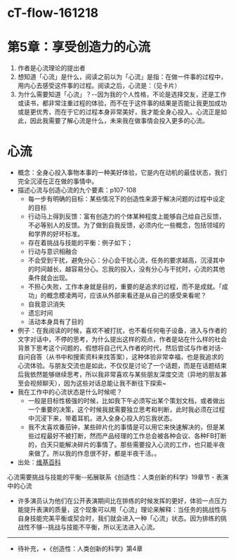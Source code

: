 # cT-flow-161218

# 第5章：享受创造力的心流

1. 作者是心流理论的提出者
2. 想知道「心流」是什么，阅读之前以为「心流」是指：在做一件事的过程中，用内心去感受这件事的过程。阅读之后，心流是：（见卡片）
3. 为什么需要知道「心流」？--因为我的个人性格，不论是选择交友，还是工作或读书，都非常注重过程的体验，而不在于这件事的结果是否能让我更加成功或是更优秀，而在于它的过程本身非常美好，我才能全身心投入。心流正是如此，因此我需要了解心流是什么，未来我在做事情会投入更多的心流。

# 心流

- 概念：全身心投入事物本事的一种美好体验，它是内在动机的最佳状态，我们完全沉浸在正在做的事情中。
- 描述心流与创造心流的九个要素：p107-108
	- 每一步有明确的目标：某些情况下的创造性来源于解决问题的过程中设定的目标
	- 行动马上得到反馈：富有创造力的个体某种程度上能够自己给自己反馈，不必等别人的反馈。为了做到自我反馈，必须内化一些概念，包括领域的和学界的好坏标准。
	- 存在着挑战与技能的平衡：例子如下；
	- 行动与意识相融合
	- 不会受到干扰，避免分心：分心会干扰心流，任务的要求越高，沉浸其中的时间越长，越容易分心。忘我的投入，没有分心与干扰时，心流的其他条件就会出现。
	- 不担心失败，工作本身就是目的，重要的是追求的过程，而不是成就。「成功」的概念模凌两可，应该从外部来看还是从自己的感受来看呢？
	- 自我意识消失
	- 遗忘时间
	- 活动本身具有了目的
- 例子：在我阅读的时候，喜欢不被打扰，也不看任何电子设备，进入与作者的文字对话中，不停的思考，为什么提出这样的观点，作者是站在什么样的社会背景下思考这个问题的，假想将自己代入作者的时代，然后尝试与作者对话-自问自答（从书中和搜索资料来找答案），这种体验非常幸福，也是我追求的心流体验。与朋友交流也是如此，不仅仅是讨论了一个话题，而是在话题结束后我依然能够继续思考，所以我非常喜欢与某些朋友深度交流（异地的朋友甚至会视频聊天），因为这些对话总能让我不断往下探索~
- 我在工作中的心流状态是什么时候呢？
	- 一般是目标性极强的时候，比如我下午必须写出某个策划文档，或者做出一个重要的决策，这个时候我就需要独立思考和判断，此时我必须在过程中沉浸下来，带着耳机，进入全身心投入的忘我状态。
	- 我不太喜欢番茄钟，某些碎片化的事情是可以用它来快速解决的，但是某些过程最好不被打断，然而产品经理的工作总会被各种会议、各种FB打断的，白天只能解决碎片的事情了。那些需要投入心流的工作，也只能半夜来做了。所以我的作息很不好，都是半夜干活。。
- 出处：[维基百科](https://en.wikipedia.org/wiki/Mihaly_Csikszentmihalyi#Flow)

心流需要挑战与技能的平衡--拓展联系《创造性：人类创新的科学》19章节 - 表演中的心流

- 许多演员认为他们在公开表演期间比在排练的时候发挥的更好，体验一点压力能提升表演的质量，这个现象可以用「心流」理论来解释：当任务的挑战性与自身技能完美平衡或契合时，我们就会进入一种「心流」状态。因为排练的挑战性不够--挑战与技能不平衡，所以无法进入心流。

---

- 待补充，+《创造性：人类创新的科学》第4章